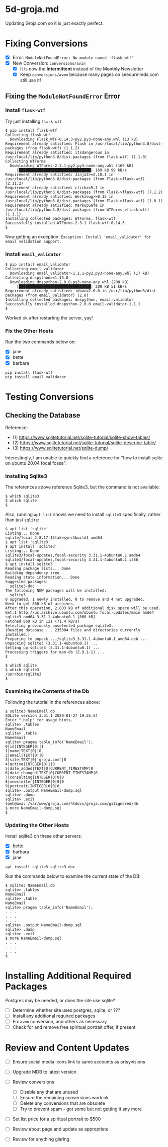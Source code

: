 
# 5d-groja.md

Updating Groja.com so it is just exactly perfect.

# Fixing Conversions

- [x] Error: `ModuleNotFoundError: No module named 'flask_wtf'`
- [x] New Conversion: `conversions/avin`
    - [x] It is now the **Intermittent** instead of the ~~Monthly~~ Newsletter
    - [x] Keep `conversions/avmn` because many pages on seeourminds.com still use it!

## Fixing the `ModuleNotFoundError` Error

### Install `flask-wtf`

Try just installing `flask-wtf`

```
$ pip install flask-wtf
Collecting flask-wtf
  Downloading Flask_WTF-0.14.3-py2.py3-none-any.whl (13 kB)
Requirement already satisfied: Flask in /usr/local/lib/python3.8/dist-packages (from flask-wtf) (1.1.2)
Requirement already satisfied: itsdangerous in /usr/local/lib/python3.8/dist-packages (from flask-wtf) (1.1.0)
Collecting WTForms
  Downloading WTForms-2.3.1-py2.py3-none-any.whl (169 kB)
     |████████████████████████████████| 169 kB 99 kB/s
Requirement already satisfied: Jinja2>=2.10.1 in /usr/local/lib/python3.8/dist-packages (from Flask->flask-wtf) (2.11.2)
Requirement already satisfied: click>=5.1 in /usr/local/lib/python3.8/dist-packages (from Flask->flask-wtf) (7.1.2)
Requirement already satisfied: Werkzeug>=0.15 in /usr/local/lib/python3.8/dist-packages (from Flask->flask-wtf) (1.0.1)
Requirement already satisfied: MarkupSafe in /usr/local/lib/python3.8/dist-packages (from WTForms->flask-wtf) (1.1.1)
Installing collected packages: WTForms, flask-wtf
Successfully installed WTForms-2.3.1 flask-wtf-0.14.3
$
```

Now getting an exception: `Exception: Install 'email_validator' for email validation support.`

### Install `email_validator`

```
$ pip install email_validator
Collecting email_validator
  Downloading email_validator-1.1.1-py2.py3-none-any.whl (17 kB)
Collecting dnspython>=1.15.0
  Downloading dnspython-2.0.0-py3-none-any.whl (208 kB)
     |████████████████████████████████| 208 kB 51 kB/s
Requirement already satisfied: idna>=2.0.0 in /usr/lib/python3/dist-packages (from email_validator) (2.8)
Installing collected packages: dnspython, email-validator
Successfully installed dnspython-2.0.0 email-validator-1.1.1
$
```

Worked ok after restarting the server, yay!

### Fix the Other Hosts

Run the two commands below on:

- [x] jane
- [x] bette
- [x] barbara

```
pip install flask-wtf
pip install email_validator
```

# Testing Conversions

## Checking the Database

Reference:

- (1) https://www.sqlitetutorial.net/sqlite-tutorial/sqlite-show-tables/
- (2) https://www.sqlitetutorial.net/sqlite-tutorial/sqlite-describe-table/
- (3) https://www.sqlitetutorial.net/sqlite-dump/

Interestingly, I am unable to quickly find a reference for "how to install sqlite on ubuntu 20.04 focal fossa".

### Installing Sqlite3

The references above reference Sqlite3, but the command is not available:

```
$ which sqlite3
$ which sqlite
$
```

Also, running `apt-list` shows we need to install `sqlite3` specifically, rather than just `sqlite`:

```
$ apt list 'sqlite'
Listing... Done
sqlite/focal 2.8.17-15fakesync1build1 amd64
$ apt list 'sqlite3'
$ apt install 'sqlite3'
Listing... Done
sqlite3/focal-updates,focal-security 3.31.1-4ubuntu0.1 amd64
sqlite3/focal-updates,focal-security 3.31.1-4ubuntu0.1 i386
$ apt install sqlite3
Reading package lists... Done
Building dependency tree
Reading state information... Done
Suggested packages:
  sqlite3-doc
The following NEW packages will be installed:
  sqlite3
0 upgraded, 1 newly installed, 0 to remove and 4 not upgraded.
Need to get 860 kB of archives.
After this operation, 2,803 kB of additional disk space will be used.
Get:1 http://us.archive.ubuntu.com/ubuntu focal-updates/main amd64 sqlite3 amd64 3.31.1-4ubuntu0.1 [860 kB]
Fetched 860 kB in 12s (71.4 kB/s)
Selecting previously unselected package sqlite3.
(Reading database ... 235004 files and directories currently installed.)
Preparing to unpack .../sqlite3_3.31.1-4ubuntu0.1_amd64.deb ...
Unpacking sqlite3 (3.31.1-4ubuntu0.1) ...
Setting up sqlite3 (3.31.1-4ubuntu0.1) ...
Processing triggers for man-db (2.9.1-1) ...
$
```

```
$ which sqlite
$ which sqlite3
/usr/bin/sqlite3
$
```

### Examining the Contents of the Db

Following the tutorial in the references above:

```
$ sqlite3 NameEmail.db
SQLite version 3.31.1 2020-01-27 19:55:54
Enter ".help" for usage hints.
sqlite> .tables
NameEmail
sqlite> .table
NameEmail
sqlite> pragma table_info('NameEmail');
0|id|INTEGER|0||1
1|name|TEXT|0||0
2|email|TEXT|0||0
3|site|TEXT|0|'groja.com'|0
4|active|INTEGER|0|1|0
5|date_added|TEXT|0|CURRENT_TIMESTAMP|0
6|date_changed|TEXT|0|CURRENT_TIMESTAMP|0
7|consulting|INTEGER|0|0|0
8|newsletter|INTEGER|0|0|0
9|portrait|INTEGER|0|0|0
sqlite> .output NameEmail-dump.sql
sqlite> .dump
sqlite> .exit
tomh@ava: /var/www/groja.com/htdocs/groja.com/gitignored/db
$ more NameEmail-dump.sql
$
```

### Updating the Other Hosts

Install sqlite3 on these other servers:

- [x] bette
- [x] barbara
- [x] jane

```
apt install sqlite3 sqlite3-doc
```

Run the commands below to examine the current state of the DB:

```
$ sqlite3 NameEmail.db
sqlite> .tables
NameEmail
sqlite> .table
NameEmail
sqlite> pragma table_info('NameEmail');
. . .
. . .
. . .
sqlite> .output NameEmail-dump.sql
sqlite> .dump
sqlite> .exit
$ more NameEmail-dump.sql
. . .
. . .
. . .
$
```


# Installing Additional Required Packages

Postgres may be needed, or does the site use sqlite?

- [ ] Determine whether site uses postgres, sqlite, or ???
- [ ] Install any additional required packages
- [ ] Fix `avmn` conversion, and others as necessary
- [ ] Check for and remove free spiritual portrait offer, if present

# Review and Content Updates

- [ ] Ensure social media icons link to same accounts as artsyvisions
- [ ] Upgrade MDB to latest version
- [ ] Review conversions
    - [ ] Disable any that are unused
    - [ ] Ensure the remaining conversions work ok
    - [ ] Delete any conversions that are obsolete
    - [ ] Try to prevent spam - got some but not getting it any more
- [ ] Set list price for a spiritual portrait to $500
- [ ] Review about page and update as appropriate
- [ ] Review for anything glaring

